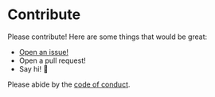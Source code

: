 # Contribute

Please contribute! Here are some things that would be great:
- [Open an issue!](https://github.com/simonv3/annotate/issues/new)
- Open a pull request!
- Say hi! :wave:

Please abide by the [code of conduct](CODE_OF_CONDUCT.md).
